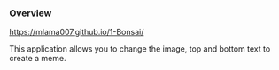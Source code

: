 ### Overview
https://mlama007.github.io/1-Bonsai/

This application allows you to change the image, top and bottom text to create a meme.
